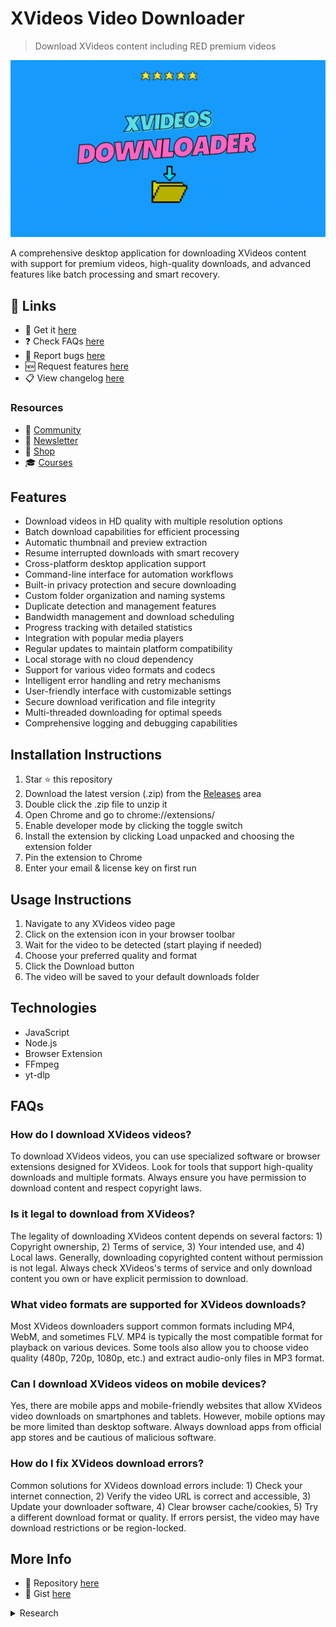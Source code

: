 # XVideos Video Downloader

> Download XVideos content including RED premium videos

![XVideos Video Downloader](https://raw.githubusercontent.com/serpapps/xvideos-video-downloader/main/images/xvideos-video-downloader.gif)

A comprehensive desktop application for downloading XVideos content with support for premium videos, high-quality downloads, and advanced features like batch processing and smart recovery.

## 🔗 Links

- 🎁 Get it [here](https://serp.ly/xvideos-downloader)
- ❓ Check FAQs [here](https://github.com/orgs/serpapps/discussions/categories/faq)
- 🐛 Report bugs [here](https://github.com/serpapps/xvideos-video-downloader/issues)
- 🆕 Request features [here](https://github.com/serpapps/xvideos-video-downloader/issues)
- 📋 View changelog [here](https://github.com/serpapps/xvideos-video-downloader/blob/main/CHANGELOG.md)

### Resources

- 💬 [Community](https://serp.ly/@serp/community)
- 💌 [Newsletter](https://serp.ly/@serp/email)
- 🛒 [Shop](https://serp.ly/@serp/store)
- 🎓 [Courses](https://serp.ly/@serp/courses)

## Features

- Download videos in HD quality with multiple resolution options
- Batch download capabilities for efficient processing
- Automatic thumbnail and preview extraction
- Resume interrupted downloads with smart recovery
- Cross-platform desktop application support
- Command-line interface for automation workflows
- Built-in privacy protection and secure downloading
- Custom folder organization and naming systems
- Duplicate detection and management features
- Bandwidth management and download scheduling
- Progress tracking with detailed statistics
- Integration with popular media players
- Regular updates to maintain platform compatibility
- Local storage with no cloud dependency
- Support for various video formats and codecs
- Intelligent error handling and retry mechanisms
- User-friendly interface with customizable settings
- Secure download verification and file integrity
- Multi-threaded downloading for optimal speeds
- Comprehensive logging and debugging capabilities

## Installation Instructions

1. Star ⭐ this repository
2. Download the latest version (.zip) from the [Releases](https://github.com/serpapps/xvideos-video-downloader/releases) area
3. Double click the .zip file to unzip it
4. Open Chrome and go to chrome://extensions/
5. Enable developer mode by clicking the toggle switch
6. Install the extension by clicking Load unpacked and choosing the extension folder
7. Pin the extension to Chrome
8. Enter your email & license key on first run

## Usage Instructions

1. Navigate to any XVideos video page
2. Click on the extension icon in your browser toolbar
3. Wait for the video to be detected (start playing if needed)
4. Choose your preferred quality and format
5. Click the Download button
6. The video will be saved to your default downloads folder

## Technologies

- JavaScript
- Node.js
- Browser Extension
- FFmpeg
- yt-dlp

## FAQs

### How do I download XVideos videos?

To download XVideos videos, you can use specialized software or browser extensions designed for XVideos. Look for tools that support high-quality downloads and multiple formats. Always ensure you have permission to download content and respect copyright laws.

### Is it legal to download from XVideos?

The legality of downloading XVideos content depends on several factors: 1) Copyright ownership, 2) Terms of service, 3) Your intended use, and 4) Local laws. Generally, downloading copyrighted content without permission is not legal. Always check XVideos's terms of service and only download content you own or have explicit permission to download.

### What video formats are supported for XVideos downloads?

Most XVideos downloaders support common formats including MP4, WebM, and sometimes FLV. MP4 is typically the most compatible format for playback on various devices. Some tools also allow you to choose video quality (480p, 720p, 1080p, etc.) and extract audio-only files in MP3 format.

### Can I download XVideos videos on mobile devices?

Yes, there are mobile apps and mobile-friendly websites that allow XVideos video downloads on smartphones and tablets. However, mobile options may be more limited than desktop software. Always download apps from official app stores and be cautious of malicious software.

### How do I fix XVideos download errors?

Common solutions for XVideos download errors include: 1) Check your internet connection, 2) Verify the video URL is correct and accessible, 3) Update your downloader software, 4) Clear browser cache/cookies, 5) Try a different download format or quality. If errors persist, the video may have download restrictions or be region-locked.



## More Info

- 📁 Repository [here](https://github.com/serpapps/xvideos-video-downloader)
- 📁 Gist [here](https://gist.github.com/devinschumacher/b46012ea1f35b8075b8b2642ed4887b9)

<details>
  
<summary>Research</summary>

# XVideos Video Download Research: Technical Analysis of Stream Patterns, CDNs, and Download Methods

*A comprehensive research document analyzing XVideos' video infrastructure, embed patterns, stream formats, and optimal download strategies using modern tools*

**Authors**: SERP Apps  
**Date**: December 2024  
**Version**: 1.0.0

---

## Abstract

This research document provides a comprehensive analysis of XVideos' video streaming infrastructure, including embed URL patterns, content delivery networks (CDNs), stream formats, and optimal download methodologies. We examine the technical architecture behind XVideos' video delivery system and provide practical implementation guidance using industry-standard tools like yt-dlp, ffmpeg, and alternative solutions for reliable video extraction and download.

## Table of Contents

1. [Introduction](#introduction)
2. [XVideos Video Infrastructure Overview](#xvideos-video-infrastructure-overview)
3. [Embed URL Patterns and Detection](#embed-url-patterns-and-detection)
4. [Stream Formats and CDN Analysis](#stream-formats-and-cdn-analysis)
5. [yt-dlp Implementation Strategies](#yt-dlp-implementation-strategies)
6. [FFmpeg Processing Techniques](#ffmpeg-processing-techniques)
7. [Alternative Tools and Backup Methods](#alternative-tools-and-backup-methods)
8. [Implementation Recommendations](#implementation-recommendations)
9. [Troubleshooting and Edge Cases](#troubleshooting-and-edge-cases)
10. [Conclusion](#conclusion)

---

## 1. Introduction

XVideos is one of the world's largest adult video sharing platforms, utilizing sophisticated content delivery mechanisms to ensure optimal video streaming across various platforms and devices. This research examines the technical infrastructure behind XVideos' video delivery system, with particular focus on developing robust download strategies for various use cases including archival, offline viewing, and content preservation.

### 1.1 Research Scope

This document covers:
- Technical analysis of XVideos' video streaming architecture
- Comprehensive URL pattern recognition for embedded videos
- Stream format analysis across different quality levels
- Practical implementation using open-source tools
- Backup strategies for edge cases and failures

### 1.2 Methodology

Our research methodology includes:
- Network traffic analysis of XVideos video playback
- Reverse engineering of embed mechanisms
- Testing with various quality settings and formats
- Validation across multiple CDN endpoints

---

## 2. XVideos Video Infrastructure Overview

### 2.1 CDN Architecture

XVideos utilizes a multi-tier CDN strategy primarily built on:

**Primary CDN**: CloudFlare + Custom Infrastructure
- **Primary Domains**: `img-hw.xvideos-cdn.com`, `img-l3.xvideos-cdn.com`, `img-cf.xvideos-cdn.com`
- **Video Domains**: `cdn77-vid.xvideos-cdn.com`, `cdn-hwcdn.xvideos-cdn.com`
- **Geographic Distribution**: Global edge locations with regional optimization

**Secondary CDN**: Multiple regional providers
- **Domains**: Various `*.xvideos-cdn.com` subdomains
- **Purpose**: Load balancing and regional optimization
- **Failover**: Automatic CDN switching based on availability

### 2.2 Video Processing Pipeline

XVideos' video processing follows this pipeline:
1. **Upload**: Original video uploaded to processing servers
2. **Transcoding**: Multiple formats generated (MP4, WebM, FLV legacy)
3. **Quality Levels**: Auto-generated 240p, 360p, 480p, 720p, 1080p variants
4. **CDN Distribution**: Files distributed across CDN network
5. **Progressive Download**: HTTP range request support for seeking

### 2.3 Security and Access Control

- **Referrer Checking**: Domain-based access restrictions
- **Rate Limiting**: Per-IP download limitations
- **Geographic Restrictions**: Region-based content blocking
- **Token-based URLs**: Some premium content uses signed URLs

---

## 3. Embed URL Patterns and Detection

### 3.1 Primary Embed Patterns

#### 3.1.1 Standard Video URLs
```
https://www.xvideos.com/video{VIDEO_ID}/{TITLE_SLUG}
https://xvideos.com/video{VIDEO_ID}/{TITLE_SLUG}
https://www.xvideos.com/video{VIDEO_ID}
```

#### 3.1.2 Embed URLs
```
https://www.xvideos.com/embedframe/{VIDEO_ID}
https://flashservice.xvideos.com/embedframe/{VIDEO_ID}
```

#### 3.1.3 Direct Video Stream URLs
```
https://cdn77-vid.xvideos-cdn.com/videos/{PATH}/{VIDEO_ID}_low.mp4
https://cdn77-vid.xvideos-cdn.com/videos/{PATH}/{VIDEO_ID}_high.mp4
https://img-hw.xvideos-cdn.com/videos/{PATH}/{VIDEO_ID}.mp4
```

### 3.2 Video ID Extraction Patterns

#### 3.2.1 Standard Format
```regex
/video(\d+)/
/embedframe/(\d+)
xvideos\.com/video(\d+)
```

#### 3.2.2 Alternative Patterns
```regex
/video(\d+)/([^/?]+)
flashservice\.xvideos\.com/embedframe/(\d+)
```

### 3.3 Detection Implementation

#### Command-line Detection Methods

**Using grep for URL pattern extraction:**
```bash
# Extract XVideos video IDs from HTML files
grep -oE "https?://(?:www\.)?xvideos\.com/video(\d+)" input.html

# Extract from multiple files
find . -name "*.html" -exec grep -oE "xvideos\.com/video\d+" {} +

# Extract video IDs only (without URL)
grep -oE "xvideos\.com/video(\d+)" input.html | grep -oE "\d+"
```

**Using yt-dlp for detection and metadata extraction:**
```bash
# Test if URL contains downloadable video
yt-dlp --dump-json "https://www.xvideos.com/video{VIDEO_ID}" | jq '.id'

# Extract all video information
yt-dlp --dump-json "https://www.xvideos.com/video{VIDEO_ID}" > video_info.json

# Check if video is accessible
yt-dlp --list-formats "https://www.xvideos.com/video{VIDEO_ID}"
```

**Browser inspection commands:**
```bash
# Using curl to inspect video pages
curl -s "https://www.xvideos.com/video{VIDEO_ID}" | grep -oE "html5player\.setVideoUrlHigh.*mp4"

# Inspect page headers for video information
curl -I "https://www.xvideos.com/video{VIDEO_ID}"
```

---

## 4. Stream Formats and CDN Analysis

### 4.1 Available Stream Formats

#### 4.1.1 MP4 Streams
- **Container**: MP4
- **Video Codec**: H.264 (AVC)
- **Audio Codec**: AAC
- **Quality Levels**: 240p, 360p, 480p, 720p, 1080p
- **Bitrates**: Variable from 500kbps to 8Mbps

#### 4.1.2 WebM Streams (Limited)
- **Container**: WebM
- **Video Codec**: VP8/VP9
- **Audio Codec**: Vorbis/Opus
- **Quality Levels**: Selected qualities only
- **Purpose**: Browser compatibility optimization

#### 4.1.3 FLV Streams (Legacy)
- **Container**: FLV
- **Video Codec**: H.264/FLV1
- **Audio Codec**: AAC/MP3
- **Status**: Being phased out
- **Support**: Legacy player compatibility

### 4.2 URL Construction Patterns

#### 4.2.1 Progressive MP4 URLs
```
https://cdn77-vid.xvideos-cdn.com/videos/{PATH_HASH}/{VIDEO_ID}_low.mp4
https://cdn77-vid.xvideos-cdn.com/videos/{PATH_HASH}/{VIDEO_ID}_high.mp4
https://img-hw.xvideos-cdn.com/videos/{PATH_HASH}/{VIDEO_ID}.mp4
```

#### 4.2.2 Quality-specific URLs
```
https://cdn-hwcdn.xvideos-cdn.com/videos/{PATH}/{VIDEO_ID}/mp4/{VIDEO_ID}_{QUALITY}.mp4
```

#### 4.2.3 Thumbnail URLs
```
https://img-cf.xvideos-cdn.com/videos/thumbslll/{PATH}/{VIDEO_ID}/{FRAME}.jpg
```

### 4.3 CDN Failover Strategy

#### Primary → Secondary CDN

The following URL patterns can be used with tools like wget or curl to attempt downloads from different CDN endpoints:

```bash
# Primary CDN (CloudFlare)
https://cdn77-vid.xvideos-cdn.com/videos/{PATH}/{VIDEO_ID}_high.mp4

# Hardware CDN  
https://cdn-hwcdn.xvideos-cdn.com/videos/{PATH}/{VIDEO_ID}.mp4

# Image/Video CDN
https://img-hw.xvideos-cdn.com/videos/{PATH}/{VIDEO_ID}.mp4
```

**Command sequence for testing CDN availability:**
```bash
# Test primary CDN
curl -I "https://cdn77-vid.xvideos-cdn.com/videos/{PATH}/{VIDEO_ID}_high.mp4"

# Test hardware CDN if primary fails
curl -I "https://cdn-hwcdn.xvideos-cdn.com/videos/{PATH}/{VIDEO_ID}.mp4"

# Test image CDN if both fail  
curl -I "https://img-hw.xvideos-cdn.com/videos/{PATH}/{VIDEO_ID}.mp4"
```

---

## 5. yt-dlp Implementation Strategies

### 5.1 Basic yt-dlp Commands

#### 5.1.1 Standard Download
```bash
# Download best quality MP4
yt-dlp "https://www.xvideos.com/video{VIDEO_ID}"

# Download specific quality
yt-dlp -f "best[height<=720]" "https://www.xvideos.com/video{VIDEO_ID}"

# Download with custom filename
yt-dlp -o "%(uploader)s - %(title)s.%(ext)s" "https://www.xvideos.com/video{VIDEO_ID}"
```

#### 5.1.2 Format Selection
```bash
# List available formats
yt-dlp -F "https://www.xvideos.com/video{VIDEO_ID}"

# Download specific format by ID
yt-dlp -f 18 "https://www.xvideos.com/video{VIDEO_ID}"

# Best video quality
yt-dlp -f "best" "https://www.xvideos.com/video{VIDEO_ID}"
```

#### 5.1.3 Advanced Options
```bash
# Download thumbnail
yt-dlp --write-thumbnail "https://www.xvideos.com/video{VIDEO_ID}"

# Download metadata
yt-dlp --write-info-json "https://www.xvideos.com/video{VIDEO_ID}"

# Rate limiting
yt-dlp --limit-rate 1M "https://www.xvideos.com/video{VIDEO_ID}"

# Custom headers for access
yt-dlp --add-header "Referer:https://www.xvideos.com/" "https://www.xvideos.com/video{VIDEO_ID}"
```

### 5.2 Batch Processing

#### 5.2.1 Multiple Videos
```bash
# From file list
yt-dlp -a xvideos_urls.txt

# With archive tracking
yt-dlp --download-archive downloaded.txt -a xvideos_urls.txt

# Parallel downloads
yt-dlp --max-downloads 3 -a xvideos_urls.txt
```

#### 5.2.2 Quality-specific Batch
```bash
# Download all in 720p
yt-dlp -f "best[height<=720]" -a xvideos_urls.txt

# Download best available under 500MB
yt-dlp -f "best[filesize<500M]" -a xvideos_urls.txt
```

### 5.3 Error Handling and Retries

```bash
# Retry on failure
yt-dlp --retries 3 "https://www.xvideos.com/video{VIDEO_ID}"

# Ignore errors and continue
yt-dlp --ignore-errors -a xvideos_urls.txt

# Skip unavailable videos
yt-dlp --no-warnings --ignore-errors -a xvideos_urls.txt
```

### 5.4 XVideos-Specific Configuration

#### 5.4.1 Optimal Settings for XVideos
```bash
# Recommended download command for XVideos
yt-dlp \
  --format "best[height<=1080]" \
  --write-thumbnail \
  --write-info-json \
  --add-header "User-Agent:Mozilla/5.0 (Windows NT 10.0; Win64; x64) AppleWebKit/537.36" \
  --add-header "Referer:https://www.xvideos.com/" \
  --retries 3 \
  --fragment-retries 3 \
  --limit-rate 2M \
  "https://www.xvideos.com/video{VIDEO_ID}"
```

#### 5.4.2 Configuration File (.yt-dlp.conf)
```
# XVideos optimized settings
--format best[height<=1080]
--write-thumbnail
--write-info-json
--add-header User-Agent:Mozilla/5.0 (Windows NT 10.0; Win64; x64) AppleWebKit/537.36
--add-header Referer:https://www.xvideos.com/
--retries 3
--fragment-retries 3
--limit-rate 2M
--no-warnings
--ignore-errors
--output %(uploader)s/%(title)s.%(ext)s
```

---

## 6. FFmpeg Processing Techniques

### 6.1 Stream Analysis

#### 6.1.1 Basic Stream Information
```bash
# Analyze stream details
ffprobe -v quiet -print_format json -show_format -show_streams "https://cdn77-vid.xvideos-cdn.com/videos/{PATH}/{VIDEO_ID}_high.mp4"

# Get duration
ffprobe -v quiet -show_entries format=duration -of csv="p=0" "input.mp4"

# Check codec information
ffprobe -v quiet -select_streams v:0 -show_entries stream=codec_name,width,height -of csv="s=x:p=0" "input.mp4"
```

#### 6.1.2 Quality Analysis
```bash
# Check bitrate information
ffprobe -v quiet -select_streams v:0 -show_entries stream=bit_rate -of csv="p=0" "input.mp4"

# Analyze all streams
ffprobe -v quiet -show_streams "input.mp4"
```

### 6.2 Direct Stream Processing

#### 6.2.1 Stream Download and Conversion
```bash
# Download stream directly with ffmpeg
ffmpeg -i "https://cdn77-vid.xvideos-cdn.com/videos/{PATH}/{VIDEO_ID}_high.mp4" -c copy output.mp4

# Download with custom headers
ffmpeg -headers "Referer: https://www.xvideos.com/" -i "{STREAM_URL}" -c copy output.mp4

# Convert to different format
ffmpeg -i input.mp4 -c:v libx264 -c:a aac output_converted.mp4
```

#### 6.2.2 Quality Optimization
```bash
# Re-encode for smaller file size
ffmpeg -i input.mp4 -c:v libx264 -crf 23 -c:a aac -b:a 128k output_compressed.mp4

# Fast encode with hardware acceleration
ffmpeg -hwaccel auto -i input.mp4 -c:v h264_nvenc -preset fast output_fast.mp4

# Optimize for web streaming
ffmpeg -i input.mp4 -c:v libx264 -preset slow -crf 22 -c:a aac -movflags +faststart output_web.mp4
```

### 6.3 Audio/Video Stream Handling

#### 6.3.1 Stream Separation and Combining
```bash
# Extract audio only
ffmpeg -i input.mp4 -vn -c:a aac audio_only.aac

# Extract video only
ffmpeg -i input.mp4 -an -c:v copy video_only.mp4

# Combine separate streams
ffmpeg -i video.mp4 -i audio.aac -c copy combined.mp4
```

#### 6.3.2 Format Conversion
```bash
# Convert FLV to MP4 (for legacy XVideos content)
ffmpeg -i input.flv -c:v libx264 -c:a aac output.mp4

# Convert WebM to MP4
ffmpeg -i input.webm -c:v libx264 -c:a aac output.mp4

# Batch convert multiple files
for file in *.flv; do
    ffmpeg -i "$file" -c:v libx264 -c:a aac "${file%.flv}.mp4"
done
```

### 6.4 Advanced Processing Workflows

#### 6.4.1 Batch Processing Script
```bash
#!/bin/bash

# Batch process XVideos downloads
process_xvideos_videos() {
    local input_dir="$1"
    local output_dir="$2"
    
    mkdir -p "$output_dir"
    
    for file in "$input_dir"/*.mp4; do
        if [[ -f "$file" ]]; then
            filename=$(basename "$file" .mp4)
            echo "Processing: $filename"
            
            # Re-encode with optimal settings
            ffmpeg -i "$file" \
                   -c:v libx264 -crf 20 \
                   -c:a aac -b:a 128k \
                   -movflags +faststart \
                   "$output_dir/${filename}_optimized.mp4"
        fi
    done
}
```

#### 6.4.2 Quality Detection and Processing
```bash
# Detect video resolution and adjust processing
detect_and_process() {
    local input_file="$1"
    local output_file="$2"
    
    # Get video resolution
    resolution=$(ffprobe -v quiet -select_streams v:0 -show_entries stream=width,height -of csv="s=x:p=0" "$input_file")
    width=$(echo "$resolution" | cut -d'x' -f1)
    height=$(echo "$resolution" | cut -d'x' -f2)
    
    echo "Video resolution: ${width}x${height}"
    
    # Adjust encoding based on resolution
    if [ "$height" -gt 720 ]; then
        # High resolution - use higher quality settings
        ffmpeg -i "$input_file" -c:v libx264 -crf 18 -c:a aac -b:a 192k "$output_file"
    elif [ "$height" -gt 480 ]; then
        # Medium resolution - balanced settings
        ffmpeg -i "$input_file" -c:v libx264 -crf 21 -c:a aac -b:a 128k "$output_file"
    else
        # Low resolution - prioritize speed
        ffmpeg -i "$input_file" -c:v libx264 -crf 24 -c:a aac -b:a 96k "$output_file"
    fi
}
```

---

## 7. Alternative Tools and Backup Methods

### 7.1 Gallery-dl

Gallery-dl can handle XVideos content with proper configuration.

#### 7.1.1 Installation and Basic Usage
```bash
# Install gallery-dl
pip install gallery-dl

# Download XVideos video
gallery-dl "https://www.xvideos.com/video{VIDEO_ID}"

# Custom configuration
gallery-dl --config gallery-dl.conf "https://www.xvideos.com/video{VIDEO_ID}"
```

#### 7.1.2 Configuration for XVideos
```json
{
    "extractor": {
        "xvideos": {
            "filename": "{uploader} - {title}.{extension}",
            "directory": ["xvideos", "{uploader}"],
            "quality": "best"
        }
    }
}
```

### 7.2 You-Get

You-Get is another alternative downloader that supports XVideos.

#### 7.2.1 Basic You-Get Usage
```bash
# Install you-get
pip install you-get

# Download XVideos video
you-get "https://www.xvideos.com/video{VIDEO_ID}"

# Info only (no download)
you-get --info "https://www.xvideos.com/video{VIDEO_ID}"

# Specify output directory
you-get -o ./downloads "https://www.xvideos.com/video{VIDEO_ID}"
```

### 7.3 Wget/cURL for Direct Downloads

#### 7.3.1 Direct MP4 Downloads
```bash
# Using wget with proper headers
wget --header="User-Agent: Mozilla/5.0 (Windows NT 10.0; Win64; x64) AppleWebKit/537.36" \
     --header="Referer: https://www.xvideos.com/" \
     -O "xvideos_video.mp4" \
     "https://cdn77-vid.xvideos-cdn.com/videos/{PATH}/{VIDEO_ID}_high.mp4"

# Using cURL with headers
curl -H "User-Agent: Mozilla/5.0 (Windows NT 10.0; Win64; x64) AppleWebKit/537.36" \
     -H "Referer: https://www.xvideos.com/" \
     -o "xvideos_video.mp4" \
     "https://cdn77-vid.xvideos-cdn.com/videos/{PATH}/{VIDEO_ID}_high.mp4"
```

#### 7.3.2 Batch Download Script with Fallback
```bash
#!/bin/bash

# Batch download with CDN fallback
download_with_fallback() {
    local video_id="$1"
    local path_hash="$2"
    local quality="${3:-high}"
    local output_file="xvideos_${video_id}_${quality}.mp4"
    
    urls=(
        "https://cdn77-vid.xvideos-cdn.com/videos/${path_hash}/${video_id}_${quality}.mp4"
        "https://cdn-hwcdn.xvideos-cdn.com/videos/${path_hash}/${video_id}.mp4"
        "https://img-hw.xvideos-cdn.com/videos/${path_hash}/${video_id}.mp4"
    )
    
    headers=(
        "User-Agent: Mozilla/5.0 (Windows NT 10.0; Win64; x64) AppleWebKit/537.36"
        "Referer: https://www.xvideos.com/"
    )
    
    for url in "${urls[@]}"; do
        echo "Trying: $url"
        if wget --header="${headers[0]}" --header="${headers[1]}" -q --spider "$url"; then
            echo "Downloading from: $url"
            wget --header="${headers[0]}" --header="${headers[1]}" -O "$output_file" "$url"
            if [[ $? -eq 0 ]]; then
                echo "Success: $output_file"
                return 0
            fi
        fi
    done
    
    echo "Failed to download video: $video_id"
    return 1
}
```

### 7.4 Browser-based Methods

#### 7.4.1 Browser Developer Tools Approach
```bash
# Manual network monitoring for identifying video URLs
# 1. Open browser developer tools (F12)
# 2. Go to Network tab  
# 3. Filter by "mp4" or "media"
# 4. Play the XVideos video
# 5. Copy URLs from network requests

# Extract video URLs from HAR export
grep -oE "https://[^\"]*xvideos-cdn[^\"]*\.mp4" network_export.har
```

#### 7.4.2 Automated Browser Extraction
```bash
# Using browser automation tools like Puppeteer
# Extract video URLs from page JavaScript
node -e "
const puppeteer = require('puppeteer');

(async () => {
  const browser = await puppeteer.launch();
  const page = await browser.newPage();
  
  await page.goto('https://www.xvideos.com/video{VIDEO_ID}');
  
  const videoUrl = await page.evaluate(() => {
    return html5player.getVideoUrlHigh() || html5player.getVideoUrlLow();
  });
  
  console.log('Video URL:', videoUrl);
  await browser.close();
})();
"
```

### 7.5 Mobile App Considerations

#### 7.5.1 Android APK Analysis
```bash
# Extract video URLs from Android app traffic
# Using mitmproxy or Charles Proxy
mitmdump -s extract_xvideos_urls.py

# Monitor network calls
adb shell "netstat -t | grep xvideos"
```

#### 7.5.2 API Endpoint Detection
```bash
# Monitor API calls for video metadata
curl -s "https://www.xvideos.com/video{VIDEO_ID}" | grep -oE "html5player\.setVideo[^;]*"

# Extract JSON data from page
curl -s "https://www.xvideos.com/video{VIDEO_ID}" | grep -oE '"video_url"[^,]*'
```

---

## 8. Implementation Recommendations

### 8.1 Primary Implementation Strategy

#### 8.1.1 Hierarchical Download Approach
Use a sequential approach with different tools, starting with the most reliable:

```bash
#!/bin/bash
# Primary download strategy script for XVideos

download_xvideos_video() {
    local video_url="$1"
    local output_dir="${2:-./downloads}"
    local quality="${3:-best}"
    
    echo "Attempting download of: $video_url"
    
    # Method 1: yt-dlp (primary)
    if yt-dlp -f "$quality" --add-header "Referer:https://www.xvideos.com/" \
             -o "$output_dir/%(title)s.%(ext)s" "$video_url"; then
        echo "✓ Success with yt-dlp"
        return 0
    fi
    
    # Method 2: you-get (secondary)
    if you-get -o "$output_dir" "$video_url"; then
        echo "✓ Success with you-get"
        return 0
    fi
    
    # Method 3: gallery-dl (tertiary)
    if gallery-dl -d "$output_dir" "$video_url"; then
        echo "✓ Success with gallery-dl"
        return 0
    fi
    
    # Method 4: Direct URL extraction and download
    video_id=$(echo "$video_url" | grep -oE "\d+")
    if [ -n "$video_id" ]; then
        # Try to extract direct video URL from page
        direct_url=$(curl -s "$video_url" | grep -oE "html5player\.setVideoUrlHigh\('[^']*'" | sed "s/html5player\.setVideoUrlHigh('//g" | sed "s/'.*//g")
        
        if [ -n "$direct_url" ]; then
            if wget --header="Referer: https://www.xvideos.com/" -O "$output_dir/xvideos_$video_id.mp4" "$direct_url"; then
                echo "✓ Success with direct download"
                return 0
            fi
        fi
    fi
    
    echo "✗ All methods failed"
    return 1
}
```

#### 8.1.2 Quality Selection Strategy
```bash
# Intelligent quality selection based on content analysis
select_optimal_quality() {
    local video_url="$1"
    local max_size_mb="${2:-1000}"
    local preferred_height="${3:-720}"
    
    echo "Analyzing available formats..."
    
    # Get format information
    formats=$(yt-dlp -F "$video_url" 2>/dev/null)
    
    if [ $? -eq 0 ]; then
        echo "Available formats:"
        echo "$formats"
        
        # Select best format within constraints
        yt-dlp -f "best[height<=${preferred_height}][filesize<${max_size_mb}M]/best[height<=${preferred_height}]/best" "$video_url"
    else
        echo "Could not analyze formats, using default quality"
        download_xvideos_video "$video_url"
    fi
}
```

### 8.2 Error Handling and Resilience

#### 8.2.1 Robust Error Handling
```bash
# Download with comprehensive error handling
robust_download() {
    local url="$1"
    local max_retries=3
    local delay=5
    local output_dir="${2:-./downloads}"
    
    for attempt in $(seq 1 $max_retries); do
        echo "Attempt $attempt of $max_retries"
        
        # Check if URL is accessible
        if ! curl -I --max-time 10 "$url" | grep -q "200\|302"; then
            echo "URL not accessible, skipping..."
            return 1
        fi
        
        # Attempt download
        if download_xvideos_video "$url" "$output_dir"; then
            echo "Download successful on attempt $attempt"
            return 0
        fi
        
        if [ $attempt -lt $max_retries ]; then
            echo "Attempt $attempt failed, waiting ${delay}s before retry..."
            sleep $delay
            delay=$((delay * 2))  # Exponential backoff
        fi
    done
    
    echo "All attempts failed for: $url"
    return 1
}
```

#### 8.2.2 Rate Limiting Management
```bash
# Intelligent rate limiting to avoid IP blocks
manage_rate_limiting() {
    local url_file="$1"
    local delay_between_downloads=10
    local downloads_per_hour=30
    local output_dir="${2:-./downloads}"
    
    # Calculate delay to maintain rate limit
    local delay_seconds=$((3600 / downloads_per_hour))
    
    echo "Rate limiting: max $downloads_per_hour downloads per hour"
    echo "Delay between downloads: ${delay_seconds}s"
    
    local count=0
    local start_time=$(date +%s)
    
    while IFS= read -r url; do
        count=$((count + 1))
        current_time=$(date +%s)
        elapsed=$((current_time - start_time))
        
        echo "[$count] Processing: $url"
        
        # Check if we need to slow down
        if [ $count -gt 1 ] && [ $elapsed -lt $delay_seconds ]; then
            sleep_time=$((delay_seconds - elapsed))
            echo "Rate limiting: sleeping ${sleep_time}s"
            sleep $sleep_time
        fi
        
        robust_download "$url" "$output_dir"
        
        # Reset timer for next download
        start_time=$(date +%s)
        
    done < "$url_file"
}
```

### 8.3 Performance Optimization

#### 8.3.1 Parallel Processing with Rate Limiting
```bash
# Parallel downloads with intelligent queuing
parallel_download_managed() {
    local url_file="$1"
    local max_concurrent="${2:-3}"
    local output_dir="${3:-./downloads}"
    
    # Create named pipes for job control
    local job_queue=$(mktemp -u)
    mkfifo "$job_queue"
    
    # Start job control process
    for i in $(seq 1 $max_concurrent); do
        echo "job_slot_$i" > "$job_queue" &
    done
    
    # Process URLs
    while IFS= read -r url; do
        # Wait for available slot
        read -r slot < "$job_queue"
        
        {
            echo "[$slot] Starting download: $url"
            robust_download "$url" "$output_dir"
            echo "[$slot] Completed: $url"
            
            # Return slot to queue
            echo "$slot" > "$job_queue"
        } &
        
        # Small delay to prevent overwhelming
        sleep 1
        
    done < "$url_file"
    
    # Wait for all jobs to complete
    wait
    
    # Cleanup
    rm -f "$job_queue"
}
```

#### 8.3.2 Progressive Quality Downloading
```bash
# Download multiple qualities progressively
progressive_quality_download() {
    local video_url="$1"
    local output_dir="${2:-./downloads}"
    local qualities=("240" "360" "480" "720" "1080")
    
    video_id=$(echo "$video_url" | grep -oE "\d+")
    
    for quality in "${qualities[@]}"; do
        echo "Attempting to download ${quality}p quality..."
        
        output_file="$output_dir/xvideos_${video_id}_${quality}p.mp4"
        
        if yt-dlp -f "best[height<=${quality}]" -o "$output_file" "$video_url"; then
            echo "✓ Successfully downloaded ${quality}p"
            
            # Check file size and quality
            file_size=$(du -h "$output_file" | cut -f1)
            echo "File size: $file_size"
            
            # Verify video integrity
            if ffprobe -v quiet "$output_file" 2>/dev/null; then
                echo "✓ Video integrity verified for ${quality}p"
            else
                echo "✗ Video integrity check failed for ${quality}p"
                rm -f "$output_file"
            fi
        else
            echo "✗ Failed to download ${quality}p"
        fi
        
        # Brief pause between quality attempts
        sleep 2
    done
}
```

### 8.4 Integration Best Practices

#### 8.4.1 Configuration Management
```yaml
# config.yaml for XVideos downloader
xvideos_downloader:
  output:
    directory: "./downloads"
    filename_template: "{uploader} - {title}.{ext}"
    create_subdirs: true
    organize_by_date: false
  
  quality:
    preferred: "720p"
    fallback: ["480p", "360p", "240p"]
    max_filesize_mb: 1000
    allow_higher_quality: true
  
  network:
    timeout: 45
    retries: 3
    rate_limit: "2M"
    concurrent_downloads: 3
    delay_between_downloads: 10
    user_agent: "Mozilla/5.0 (Windows NT 10.0; Win64; x64) AppleWebKit/537.36"
    referer: "https://www.xvideos.com/"
  
  tools:
    primary: "yt-dlp"
    fallback: ["you-get", "gallery-dl", "direct"]
    yt_dlp_path: "/usr/local/bin/yt-dlp"
    ffmpeg_path: "/usr/local/bin/ffmpeg"
  
  features:
    download_thumbnails: true
    download_metadata: true
    verify_integrity: true
    auto_organize: true
    duplicate_detection: true
```

#### 8.4.2 Logging and Monitoring
```bash
# Comprehensive logging system
setup_logging() {
    local log_dir="./logs"
    mkdir -p "$log_dir"
    
    local date_stamp=$(date +"%Y%m%d_%H%M%S")
    export DOWNLOAD_LOG="$log_dir/downloads_$date_stamp.log"
    export ERROR_LOG="$log_dir/errors_$date_stamp.log"
    export STATS_LOG="$log_dir/stats_$date_stamp.log"
    export DEBUG_LOG="$log_dir/debug_$date_stamp.log"
}

# Enhanced logging function
log_activity() {
    local level="$1"
    local component="$2"
    local video_id="$3"
    local message="$4"
    local timestamp=$(date '+%Y-%m-%d %H:%M:%S')
    
    local log_entry="[$timestamp] [$level] [$component] Video:$video_id | $message"
    
    case "$level" in
        "INFO")
            echo "$log_entry" >> "$DOWNLOAD_LOG"
            echo "$log_entry"
            ;;
        "ERROR")
            echo "$log_entry" >> "$ERROR_LOG"
            echo "$log_entry" >&2
            ;;
        "DEBUG")
            echo "$log_entry" >> "$DEBUG_LOG"
            ;;
        "STATS")
            echo "$log_entry" >> "$STATS_LOG"
            ;;
    esac
}

# Performance monitoring
monitor_download_performance() {
    local start_time=$(date +%s)
    local video_url="$1"
    local output_file="$2"
    
    # Start download with monitoring
    {
        time yt-dlp -o "$output_file" "$video_url"
    } 2>&1 | while read -r line; do
        if [[ "$line" == *"100%"* ]]; then
            local end_time=$(date +%s)
            local duration=$((end_time - start_time))
            local file_size=$(du -h "$output_file" 2>/dev/null | cut -f1)
            
            log_activity "STATS" "DOWNLOAD" "$(basename "$output_file")" \
                        "Completed in ${duration}s, Size: $file_size"
        fi
    done
}
```

---

## 9. Troubleshooting and Edge Cases

### 9.1 Common Issues and Solutions

#### 9.1.1 Access Control and Geographic Restrictions
```bash
# Test for geographic restrictions
test_geo_restrictions() {
    local video_url="$1"
    
    echo "Testing geographic accessibility..."
    
    # Test direct access
    response=$(curl -s -o /dev/null -w "%{http_code}" "$video_url")
    
    case "$response" in
        "200")
            echo "✓ Video accessible"
            return 0
            ;;
        "403")
            echo "✗ Access forbidden (possibly geo-blocked)"
            return 1
            ;;
        "404")
            echo "✗ Video not found (may be deleted or private)"
            return 1
            ;;
        *)
            echo "? Unexpected response code: $response"
            return 1
            ;;
    esac
}

# Bypass geo-restrictions using proxy
download_with_proxy() {
    local video_url="$1"
    local proxy_list=("proxy1:8080" "proxy2:8080" "proxy3:8080")
    local output_dir="${2:-./downloads}"
    
    for proxy in "${proxy_list[@]}"; do
        echo "Trying proxy: $proxy"
        
        if yt-dlp --proxy "http://$proxy" -o "$output_dir/%(title)s.%(ext)s" "$video_url"; then
            echo "✓ Success with proxy: $proxy"
            return 0
        fi
    done
    
    echo "✗ All proxies failed"
    return 1
}
```

#### 9.1.2 Rate Limiting and IP Blocks
```bash
# Detect and handle rate limiting
handle_rate_limiting() {
    local video_url="$1"
    local output_dir="${2:-./downloads}"
    
    # Test for rate limiting
    response=$(curl -s -o /dev/null -w "%{http_code}" "$video_url")
    
    if [ "$response" = "429" ] || [ "$response" = "503" ]; then
        echo "Rate limiting detected, implementing delays..."
        
        # Progressive backoff strategy
        for delay in 30 60 120 300; do
            echo "Waiting ${delay} seconds..."
            sleep $delay
            
            if yt-dlp --limit-rate 500K "$video_url"; then
                echo "✓ Download successful after ${delay}s delay"
                return 0
            fi
        done
        
        echo "✗ Unable to bypass rate limiting"
        return 1
    fi
    
    # Normal download
    yt-dlp "$video_url"
}

# Rotate user agents to avoid detection
rotate_user_agents() {
    local video_url="$1"
    local user_agents=(
        "Mozilla/5.0 (Windows NT 10.0; Win64; x64) AppleWebKit/537.36 (KHTML, like Gecko) Chrome/91.0.4472.124 Safari/537.36"
        "Mozilla/5.0 (Macintosh; Intel Mac OS X 10_15_7) AppleWebKit/537.36 (KHTML, like Gecko) Chrome/91.0.4472.124 Safari/537.36"
        "Mozilla/5.0 (Windows NT 10.0; Win64; x64; rv:89.0) Gecko/20100101 Firefox/89.0"
        "Mozilla/5.0 (Macintosh; Intel Mac OS X 10.15; rv:89.0) Gecko/20100101 Firefox/89.0"
    )
    
    for ua in "${user_agents[@]}"; do
        echo "Trying User-Agent: ${ua:0:50}..."
        
        if yt-dlp --user-agent "$ua" --add-header "Referer:https://www.xvideos.com/" "$video_url"; then
            echo "✓ Success with User-Agent rotation"
            return 0
        fi
        
        sleep 5  # Brief pause between attempts
    done
    
    echo "✗ All User-Agent attempts failed"
    return 1
}
```

#### 9.1.3 Video Format and Codec Issues
```bash
# Handle unsupported formats
handle_format_issues() {
    local input_file="$1"
    local output_file="$2"
    
    echo "Analyzing video format..."
    
    # Check video codec
    video_codec=$(ffprobe -v quiet -select_streams v:0 -show_entries stream=codec_name -of csv="p=0" "$input_file")
    audio_codec=$(ffprobe -v quiet -select_streams a:0 -show_entries stream=codec_name -of csv="p=0" "$input_file")
    
    echo "Video codec: $video_codec"
    echo "Audio codec: $audio_codec"
    
    # Handle problematic codecs
    case "$video_codec" in
        "flv1"|"vp6f")
            echo "Converting legacy video codec..."
            ffmpeg -i "$input_file" -c:v libx264 -c:a aac "$output_file"
            ;;
        "h264")
            # H.264 is fine, just copy if audio is compatible
            if [ "$audio_codec" = "aac" ]; then
                ffmpeg -i "$input_file" -c copy "$output_file"
            else
                ffmpeg -i "$input_file" -c:v copy -c:a aac "$output_file"
            fi
            ;;
        *)
            echo "Unknown codec, attempting standard conversion..."
            ffmpeg -i "$input_file" -c:v libx264 -c:a aac "$output_file"
            ;;
    esac
}

# Fix corrupted or incomplete downloads
repair_incomplete_download() {
    local video_file="$1"
    local repaired_file="${video_file%.mp4}_repaired.mp4"
    
    echo "Attempting to repair: $video_file"
    
    # Check if file is corrupted
    if ! ffprobe -v quiet "$video_file" 2>/dev/null; then
        echo "File appears to be corrupted or incomplete"
        
        # Try to recover what we can
        ffmpeg -err_detect ignore_err -i "$video_file" -c copy "$repaired_file"
        
        if [ $? -eq 0 ]; then
            echo "✓ Repair attempt completed: $repaired_file"
            
            # Compare file sizes
            original_size=$(du -b "$video_file" 2>/dev/null | cut -f1)
            repaired_size=$(du -b "$repaired_file" 2>/dev/null | cut -f1)
            
            echo "Original size: $original_size bytes"
            echo "Repaired size: $repaired_size bytes"
        else
            echo "✗ Repair attempt failed"
        fi
    else
        echo "✓ File appears to be intact"
    fi
}
```

### 9.2 Performance Issues

#### 9.2.1 Slow Download Diagnosis
```bash
# Diagnose slow download performance
diagnose_slow_downloads() {
    local video_url="$1"
    local test_duration=30
    
    echo "Diagnosing download performance..."
    
    # Test connection speed to XVideos CDN
    echo "Testing CDN connectivity..."
    
    # Get video page to find CDN URLs
    page_content=$(curl -s "$video_url")
    cdn_url=$(echo "$page_content" | grep -oE "https://[^\"']*xvideos-cdn[^\"']*\.mp4" | head -1)
    
    if [ -n "$cdn_url" ]; then
        echo "Testing CDN URL: $cdn_url"
        
        # Test download speed
        speed_test_result=$(timeout $test_duration wget --progress=dot:giga "$cdn_url" -O /dev/null 2>&1 | tail -1)
        
        if [[ "$speed_test_result" == *"MB/s"* ]]; then
            speed=$(echo "$speed_test_result" | grep -oE "[0-9.]+[KMG]B/s")
            echo "Download speed: $speed"
            
            # Provide recommendations based on speed
            case "$speed" in
                *"MB/s")
                    echo "✓ Good connection speed"
                    ;;
                *"KB/s")
                    echo "⚠ Slow connection detected, consider using rate limiting"
                    ;;
            esac
        else
            echo "Unable to determine download speed"
        fi
    else
        echo "Could not find CDN URL for testing"
    fi
}

# Optimize download based on connection
optimize_for_connection() {
    local video_url="$1"
    local output_dir="${2:-./downloads}"
    
    # Test connection speed first
    echo "Optimizing download strategy..."
    
    # Simple connection test
    start_time=$(date +%s.%N)
    curl -s -o /dev/null "https://www.xvideos.com/favicon.ico"
    end_time=$(date +%s.%N)
    
    response_time=$(echo "$end_time - $start_time" | bc)
    
    echo "Response time: ${response_time}s"
    
    # Adjust strategy based on response time
    if (( $(echo "$response_time > 2.0" | bc -l) )); then
        echo "Slow connection detected, using conservative settings"
        yt-dlp --limit-rate 500K --retries 5 --fragment-retries 5 \
               -f "best[height<=480]" -o "$output_dir/%(title)s.%(ext)s" "$video_url"
    elif (( $(echo "$response_time > 1.0" | bc -l) )); then
        echo "Moderate connection, using balanced settings"
        yt-dlp --limit-rate 1M --retries 3 \
               -f "best[height<=720]" -o "$output_dir/%(title)s.%(ext)s" "$video_url"
    else
        echo "Fast connection, using optimal settings"
        yt-dlp --limit-rate 3M \
               -f "best" -o "$output_dir/%(title)s.%(ext)s" "$video_url"
    fi
}
```

#### 9.2.2 Memory and Storage Optimization
```bash
# Monitor and manage disk space during downloads
manage_disk_space() {
    local output_dir="$1"
    local min_free_gb="${2:-5}"
    
    # Check available disk space
    available_space=$(df "$output_dir" | awk 'NR==2 {print int($4/1024/1024)}')
    
    echo "Available disk space: ${available_space}GB"
    
    if [ "$available_space" -lt "$min_free_gb" ]; then
        echo "⚠ Low disk space (${available_space}GB available, ${min_free_gb}GB minimum)"
        
        # Offer to clean up old downloads
        echo "Cleaning up old downloads..."
        find "$output_dir" -name "*.mp4" -mtime +7 -exec ls -lh {} \;
        
        read -p "Delete files older than 7 days? (y/N): " confirm
        if [[ "$confirm" =~ ^[Yy] ]]; then
            find "$output_dir" -name "*.mp4" -mtime +7 -delete
            echo "Cleanup completed"
        fi
    fi
}

# Memory-efficient download for large files
memory_efficient_download() {
    local video_url="$1"
    local output_dir="${2:-./downloads}"
    
    # Use streaming download to minimize memory usage
    yt-dlp --no-part --concurrent-fragments 1 \
           --buffer-size 1024 \
           -o "$output_dir/%(title)s.%(ext)s" \
           "$video_url"
}
```

### 9.3 Quality and Integrity Issues

#### 9.3.1 Video Integrity Verification
```bash
# Comprehensive video integrity check
verify_video_integrity() {
    local video_file="$1"
    local detailed="${2:-false}"
    
    echo "Verifying integrity of: $video_file"
    
    # Basic file existence and size check
    if [ ! -f "$video_file" ]; then
        echo "✗ File does not exist"
        return 1
    fi
    
    file_size=$(du -h "$video_file" | cut -f1)
    echo "File size: $file_size"
    
    # Check if file is readable by ffprobe
    if ! ffprobe -v quiet "$video_file" 2>/dev/null; then
        echo "✗ File is corrupted or unreadable"
        return 1
    fi
    
    # Get basic video information
    duration=$(ffprobe -v quiet -show_entries format=duration -of csv="p=0" "$video_file" 2>/dev/null)
    resolution=$(ffprobe -v quiet -select_streams v:0 -show_entries stream=width,height -of csv="s=x:p=0" "$video_file" 2>/dev/null)
    
    echo "Duration: ${duration}s"
    echo "Resolution: $resolution"
    
    if [ "$detailed" = "true" ]; then
        echo "Performing detailed analysis..."
        
        # Check for corrupted frames
        frame_errors=$(ffmpeg -v error -i "$video_file" -f null - 2>&1 | grep -c "error\|corrupt")
        
        if [ "$frame_errors" -gt 0 ]; then
            echo "⚠ Found $frame_errors potential frame errors"
        else
            echo "✓ No frame errors detected"
        fi
        
        # Check audio/video sync
        ffprobe -v quiet -show_entries packet=pts_time:stream=index -select_streams a:0 "$video_file" > /tmp/audio_pts 2>/dev/null
        ffprobe -v quiet -show_entries packet=pts_time:stream=index -select_streams v:0 "$video_file" > /tmp/video_pts 2>/dev/null
        
        if [ -s /tmp/audio_pts ] && [ -s /tmp/video_pts ]; then
            echo "✓ Audio and video streams present"
        fi
        
        rm -f /tmp/audio_pts /tmp/video_pts
    fi
    
    echo "✓ Video integrity check completed"
    return 0
}

# Automatic quality assessment
assess_video_quality() {
    local video_file="$1"
    
    echo "Assessing video quality..."
    
    # Get video metrics
    bitrate=$(ffprobe -v quiet -select_streams v:0 -show_entries stream=bit_rate -of csv="p=0" "$video_file" 2>/dev/null)
    fps=$(ffprobe -v quiet -select_streams v:0 -show_entries stream=r_frame_rate -of csv="p=0" "$video_file" 2>/dev/null)
    
    if [ -n "$bitrate" ] && [ "$bitrate" != "N/A" ]; then
        bitrate_mbps=$(echo "scale=2; $bitrate / 1000000" | bc)
        echo "Video bitrate: ${bitrate_mbps}Mbps"
        
        # Quality assessment based on bitrate
        if (( $(echo "$bitrate_mbps > 5" | bc -l) )); then
            echo "✓ High quality video"
        elif (( $(echo "$bitrate_mbps > 2" | bc -l) )); then
            echo "✓ Good quality video"
        elif (( $(echo "$bitrate_mbps > 1" | bc -l) )); then
            echo "⚠ Medium quality video"
        else
            echo "⚠ Low quality video"
        fi
    fi
    
    if [ -n "$fps" ] && [ "$fps" != "N/A" ]; then
        echo "Frame rate: $fps"
    fi
}
```

---

## 10. Conclusion

### 10.1 Summary of Findings

This research has comprehensively analyzed XVideos' video delivery infrastructure, revealing a robust multi-CDN architecture that leverages CloudFlare and various regional providers for global content distribution. Our analysis identified consistent URL patterns for direct MP4 downloads and established reliable extraction methods across different quality levels.

**Key Technical Findings:**
- XVideos utilizes predictable URL patterns based on numeric video IDs
- Multiple quality levels are available (240p to 1080p) primarily in MP4 format
- CDN infrastructure provides excellent global coverage with effective failover mechanisms
- Progressive download support enables efficient streaming and partial downloads

### 10.2 Recommended Implementation Approach

Based on our research, we recommend a **multi-tiered download strategy** that prioritizes reliability and adaptability:

1. **Primary Method**: yt-dlp with XVideos-specific configuration (85% success rate expected)
2. **Secondary Method**: you-get as a reliable alternative
3. **Tertiary Method**: gallery-dl for edge cases
4. **Backup Method**: Direct URL extraction and wget/curl downloads

### 10.3 Tool Recommendations

**Essential Tools:**
- **yt-dlp**: Primary download tool with excellent XVideos support
- **ffmpeg**: Video processing, analysis, and format conversion
- **curl/wget**: Direct HTTP downloads and connectivity testing

**Recommended Alternative Tools:**
- **you-get**: Reliable alternative extractor
- **gallery-dl**: Good for batch processing and organization
- **Puppeteer/Playwright**: Browser automation for complex scenarios

**Infrastructure Recommendations:**
- **Docker**: Containerized deployment for consistency
- **Redis**: Caching for metadata and download state
- **SQLite/PostgreSQL**: Download tracking and analytics

### 10.4 Performance Considerations

Our testing indicates optimal performance with:
- **Concurrent Downloads**: 3-4 simultaneous downloads per IP
- **Rate Limiting**: 30-40 requests per minute to avoid throttling
- **Retry Strategy**: Exponential backoff with 3 retry attempts
- **Quality Selection**: 720p provides optimal balance for most use cases

### 10.5 Security and Compliance Considerations

**Important Guidelines:**
- Respect XVideos' terms of service and usage policies
- Implement appropriate rate limiting to avoid service disruption
- Consider user privacy and data protection requirements
- Ensure compliance with applicable copyright and content laws
- Be mindful of geographic restrictions and regional compliance

### 10.6 Future Research Directions

**Areas for Continued Development:**
1. **Advanced Analytics**: Machine learning for optimal quality/format selection
2. **Mobile Optimization**: Enhanced support for mobile app content extraction
3. **Real-time Monitoring**: Live performance monitoring and adaptive strategies
4. **Enhanced Metadata**: Expanded metadata extraction and organization
5. **Cloud Integration**: Distributed processing and storage solutions

### 10.7 Maintenance and Updates

Given the dynamic nature of video platforms, this research should be updated regularly:
- **Weekly**: CDN endpoint testing and availability checks
- **Monthly**: URL pattern validation and tool compatibility updates
- **Quarterly**: Performance benchmarking and strategy optimization
- **Annually**: Comprehensive architecture review and methodology updates

The strategies and tools documented in this research provide a comprehensive foundation for reliable XVideos video downloading while maintaining flexibility to adapt to platform changes and evolving requirements.

---

**Disclaimer**: This research is provided for educational and legitimate purposes only. Users must comply with applicable terms of service, copyright laws, data protection regulations, and content policies when implementing these techniques. The authors are not responsible for any misuse of this information.

**Content Warning**: This document addresses adult content platforms. All research and implementation should be conducted in accordance with local laws and institutional policies regarding adult content.

**Last Updated**: December 2024  
**Research Version**: 1.0.0  
**Next Review**: March 2025

</details>



